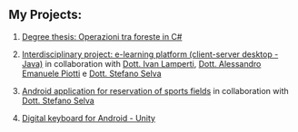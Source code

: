 ## My Projects:

1. [Degree thesis: Operazioni tra foreste in C#](https://github.com/andreabodo/Operations-Between-Forests)

2. [Interdisciplinary project: e-learning platform (client-server desktop - Java)](https://gitlab.com/andreabodo/ProgettoSeatIn) in collaboration with [Dott. Ivan Lamperti](https://www.linkedin.com/in/ivan-lamperti-0118a3106/), [Dott. Alessandro Emanuele Piotti](https://www.linkedin.com/in/aepiotti/) e [Dott. Stefano Selva](https://www.linkedin.com/in/stefano-selva-6ab880171/)
3. [Android application for reservation of sports fields](https://gitlab.com/andreabodo/iSport) in collaboration with [Dott. Stefano Selva](https://www.linkedin.com/in/stefano-selva-6ab880171/)
4. [Digital keyboard for Android - Unity](https://github.com/andreabodo/DigitalKeyboard)



